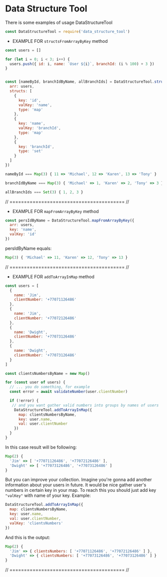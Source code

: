 # Data Structure Tool

There is some examples of usage DataStructureTool

```JavaScript
const DataStructureTool = require('data_structure_tool')
```

- EXAMPLE FOR `structsFromArrayByKey` method

```JavaScript
const users = []

for (let i = 0; i < 3; i++) {
  users.push({ id: i, name: `User ${i}`, branchId: (i % 100) + 3 })
}


const [nameById, branchIdByName, allBranchIds] = DataStructureTool.structsFromArrayByKey({
  arr: users,
  structs: [
    {
      key: 'id',
      valKey: 'name',
      type: 'map'
    },
    {
      key: 'name',
      valKey: 'branchId',
      type: 'map'
    },
    {
      key: 'branchId',
      type: 'set'
    }
  ]
})

nameById === Map(3) { 11 => 'Michael', 12 => 'Karen', 13 => 'Tony' }

branchIdByName === Map(3) { 'Michael' => 1, 'Karen' => 2, 'Tony' => 3 }

allBranchIds === Set(3) { 1, 2, 3 }

```

// ======================================== //

- EXAMPLE FOR `mapFromArrayByKey` method

```JavaScript
const persIdByName = DataStructureTool.mapFromArrayByKey({
  arr: users,
  key: 'name',
  valKey: 'id'
})
```

persIdByName equals:

```JavaScript
Map(3) { 'Michael' => 11, 'Karen' => 12, 'Tony' => 13 }
```

// ======================================== //

- EXAMPLE FOR `addToArrayInMap` method

```JavaScript
const users = [
  {
    name: 'Jim',
    clientNumber: '+77071126486'
  },
  {
    name: 'Jim',
    clientNumber: '+77072126486'
  },
  {
    name: 'Dwight',
    clientNumber: '+77073126486'
  },
  {
    name: 'Dwight',
    clientNumber: '+77073126486'
  }
]

const clientsNumbersByName = new Map()

for (const user of users) {
  // ... you do something, for example
  const error = await validateNumber(user.clientNumber)

  if (!error) {
   // and you want gather valid numbers into groups by names of users
    DataStructureTool.addToArrayInMap({
      map: clientsNumbersByName,
      key: user.name,
      val: user.clientNumber
    })
  }
}
```

In this case result will be following:

```JavaScript
Map(2) {
  'Jim' => [ '+77071126486', '+77072126486' ],
  'Dwight' => [ '+77073126486', '+77073126486' ]
}
```

But you can improve your collection. Imagine you're gonna add another information about your users in future.
It would be nice gather user's numbers in certain key in your map.
To reach this you should just add key `"valKey"` with name of your key.
Example:

```JavaScript
DataStructureTool.addToArrayInMap({
  map: clientsNumbersByName,
  key: user.name,
  val: user.clientNumber,
  valKey: 'clientsNumbers'
})
```

And this is the output:

```JavaScript
Map(2) {
  'Jim' => { clientsNumbers: [ '+77071126486', '+77072126486' ] },
  'Dwight' => { clientsNumbers: [ '+77073126486', '+77073126486' ] }
}
```

// ======================================== //
